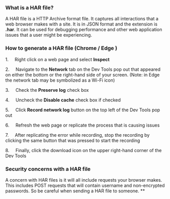 ### What is a HAR file?

A HAR file is a HTTP Archive format file. It captures all interactions that a web browser makes with a site. It is in JSON format and the extension is **.har**. It can be used for debugging performance and other web application issues that a user might be experiencing.


### How to generate a HAR file (Chrome / Edge )

1.     Right click on a web page and select **Inspect**

2.     Navigate to the **Network** tab on the Dev Tools pop out that appeared on either the bottom or the right-hand side of your screen. (Note: in Edge the network tab may be symbolized as a Wi-Fi icon)

3.     Check the **Preserve log** check box

4.     Uncheck the **Disable cache** check box if checked

5.     Click **Record network log** button on the top left of the Dev Tools pop out

6.     Refresh the web page or replicate the process that is causing issues

7.     After replicating the error while recording, stop the recording by clicking the same button that was pressed to start the recording

8.     Finally, click the download icon on the upper right-hand corner of the Dev Tools

### Security concerns with a HAR file

A concern with HAR files is it will all include requests your browser makes. This includes POST requests that will contain username and non-encrypted passwords. So be careful when sending a HAR file to someone.
**